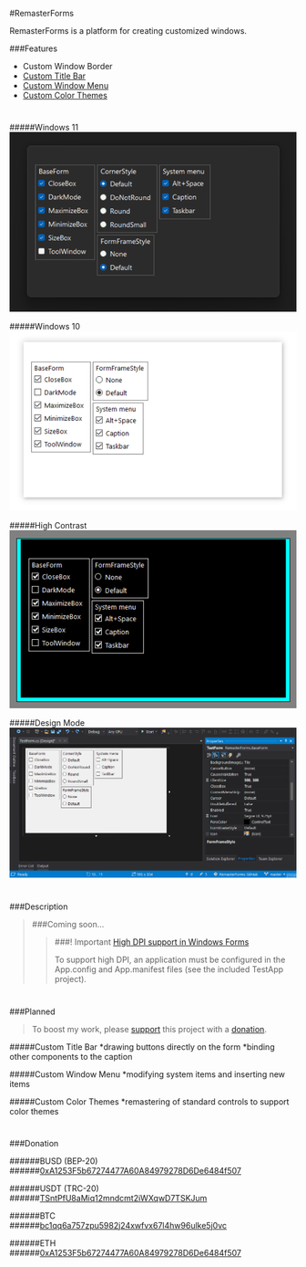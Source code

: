 
#RemasterForms 

RemasterForms is a platform for creating customized windows.

###Features
* Custom Window Border
* [Custom Title Bar](#planned)
* [Custom Window Menu](#planned)
* [Custom Color Themes](#planned)

#
#####Windows 11
![](Description/Windows11.gif)

#####Windows 10
![](Description/Windows10.gif)

#####High Contrast
![](Description/HighContrast.gif)

#####Design Mode
![](Description/DesignMode.gif)

#
###Description
>###Coming soon...  
>>###! Important
>>[High DPI support in Windows Forms](https://learn.microsoft.com/en-us/dotnet/desktop/winforms/high-dpi-support-in-windows-forms?view=netframeworkdesktop-4.8)
>>
>>To support high DPI, an application must be configured in the App.config and App.manifest files (see the included TestApp project).  

#
###Planned
> To boost my work, please [support](#donation) this project with a [donation](#donation).

#####Custom Title Bar
*drawing buttons directly on the form
*binding other components to the caption

#####Custom Window Menu
*modifying system items and inserting new items

#####Custom Color Themes
*remastering of standard controls to support color themes

#
###Donation  
  
######BUSD (BEP-20)  
######[0xA1253F5b67274477A60A84979278D6De6484f507](https://link.trustwallet.com/send?coin=20000714&address=0xA1253F5b67274477A60A84979278D6De6484f507&token_id=0xe9e7CEA3DedcA5984780Bafc599bD69ADd087D56)  

######USDT (TRC-20)  
######[TSntPfU8aMiq12mndcmt2iWXqwD7TSKJum](https://link.trustwallet.com/send?coin=195&address=TSntPfU8aMiq12mndcmt2iWXqwD7TSKJum&token_id=TR7NHqjeKQxGTCi8q8ZY4pL8otSzgjLj6t)  

######BTC  
######[bc1qq6a757zpu5982j24xwfvx67l4hw96ulke5j0vc](https://link.trustwallet.com/send?coin=0&address=bc1qq6a757zpu5982j24xwfvx67l4hw96ulke5j0vc)  

######ETH  
######[0xA1253F5b67274477A60A84979278D6De6484f507](https://link.trustwallet.com/send?coin=60&address=0xA1253F5b67274477A60A84979278D6De6484f507)  
